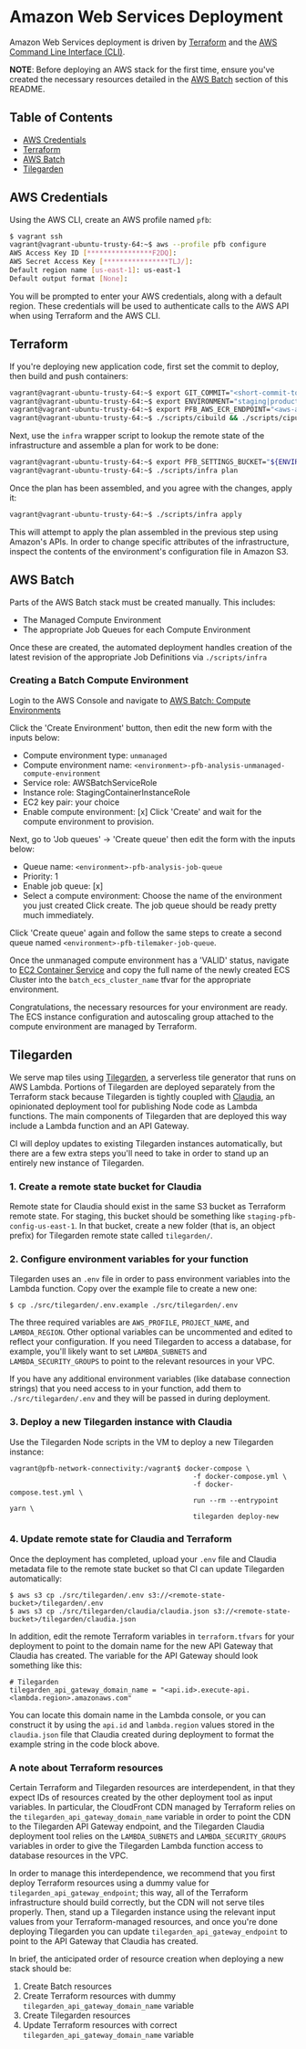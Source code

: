 # Amazon Web Services Deployment

Amazon Web Services deployment is driven by [Terraform](https://terraform.io/) and the [AWS Command Line Interface (CLI)](http://aws.amazon.com/cli/).

**NOTE**: Before deploying an AWS stack for the first time, ensure you've created the necessary resources detailed in the [AWS Batch](#aws-batch) section of this README.

## Table of Contents

* [AWS Credentials](#aws-credentials)
* [Terraform](#terraform)
* [AWS Batch](#aws-batch)
* [Tilegarden](#tilegarden)

## AWS Credentials

Using the AWS CLI, create an AWS profile named `pfb`:

```bash
$ vagrant ssh
vagrant@vagrant-ubuntu-trusty-64:~$ aws --profile pfb configure
AWS Access Key ID [****************F2DQ]:
AWS Secret Access Key [****************TLJ/]:
Default region name [us-east-1]: us-east-1
Default output format [None]:
```

You will be prompted to enter your AWS credentials, along with a default region. These credentials will be used to authenticate calls to the AWS API when using Terraform and the AWS CLI.

## Terraform

If you're deploying new application code, first set the commit to deploy, then build and push containers:
```bash
vagrant@vagrant-ubuntu-trusty-64:~$ export GIT_COMMIT="<short-commit-to-deploy>"
vagrant@vagrant-ubuntu-trusty-64:~$ export ENVIRONMENT="staging|production"
vagrant@vagrant-ubuntu-trusty-64:~$ export PFB_AWS_ECR_ENDPOINT="<aws-account-id>.dkr.ecr.us-east-1.amazonaws.com"
vagrant@vagrant-ubuntu-trusty-64:~$ ./scripts/cibuild && ./scripts/cipublish
```

Next, use the `infra` wrapper script to lookup the remote state of the infrastructure and assemble a plan for work to be done:

```bash
vagrant@vagrant-ubuntu-trusty-64:~$ export PFB_SETTINGS_BUCKET="${ENVIRONMENT}-pfb-config-us-east-1"
vagrant@vagrant-ubuntu-trusty-64:~$ ./scripts/infra plan
```

Once the plan has been assembled, and you agree with the changes, apply it:

```bash
vagrant@vagrant-ubuntu-trusty-64:~$ ./scripts/infra apply
```
This will attempt to apply the plan assembled in the previous step using Amazon's APIs. In order to change specific attributes of the infrastructure, inspect the contents of the environment's configuration file in Amazon S3.

## AWS Batch

Parts of the AWS Batch stack must be created manually. This includes:
- The Managed Compute Environment
- The appropriate Job Queues for each Compute Environment

Once these are created, the automated deployment handles creation of the latest revision of the appropriate Job Definitions via `./scripts/infra`

### Creating a Batch Compute Environment

Login to the AWS Console and navigate to [AWS Batch: Compute Environments](https://console.aws.amazon.com/batch/home?region=us-east-1#/compute-environments)

Click the 'Create Environment' button, then edit the new form with the inputs below:
- Compute environment type: `unmanaged`
- Compute environment name: `<environment>-pfb-analysis-unmanaged-compute-environment`
- Service role: AWSBatchServiceRole
- Instance role: StagingContainerInstanceRole
- EC2 key pair: your choice
- Enable compute environment: [x]
Click 'Create' and wait for the compute environment to provision.

Next, go to 'Job queues' -> 'Create queue' then edit the form with the inputs below:
- Queue name: `<environment>-pfb-analysis-job-queue`
- Priority: 1
- Enable job queue: [x]
- Select a compute environment: Choose the name of the environment you just created
Click create. The job queue should be ready pretty much immediately.

Click 'Create queue' again and follow the same steps to create a second queue named `<environment>-pfb-tilemaker-job-queue`.

Once the unmanaged compute environment has a 'VALID' status, navigate to [EC2 Container Service](https://console.aws.amazon.com/ecs/home?region=us-east-1) and copy the full name of the newly created ECS Cluster into the `batch_ecs_cluster_name` tfvar for the appropriate environment.

Congratulations, the necessary resources for your environment are ready. The ECS instance configuration and autoscaling group attached to the compute environment are managed by Terraform.

## Tilegarden

We serve map tiles using [Tilegarden](https://github.com/azavea/tilegarden), a
serverless tile generator that runs on AWS Lambda. Portions of Tilegarden
are deployed separately from the Terraform stack because Tilegarden
is tightly coupled with [Claudia](https://claudiajs.com/), an opinionated
deployment tool for publishing Node code as Lambda functions. The main
components of Tilegarden that are deployed this way include a Lambda function
and an API Gateway.

CI will deploy updates to existing Tilegarden instances automatically, but there are
a few extra steps you'll need to take in order to stand up an entirely new
instance of Tilegarden.

### 1. Create a remote state bucket for Claudia

Remote state for Claudia should exist in the same S3 bucket as Terraform remote
state. For staging, this bucket should be something like `staging-pfb-config-us-east-1`.
In that bucket, create a new folder (that is, an object prefix) for
Tilegarden remote state called `tilegarden/`.

### 2. Configure environment variables for your function

Tilegarden uses an `.env` file in order to pass environment variables into
the Lambda function. Copy over the example file to create a new one:

```
$ cp ./src/tilegarden/.env.example ./src/tilegarden/.env
```

The three required variables are `AWS_PROFILE`, `PROJECT_NAME`, and
`LAMBDA_REGION`. Other optional variables can be uncommented and edited to
reflect your configuration. If you need Tilegarden to access a database, for
example, you'll likely want to set `LAMBDA_SUBNETS` and `LAMBDA_SECURITY_GROUPS` to point
to the relevant resources in your VPC.

If you have any additional environment variables (like database connection
strings) that you need access to in your function, add them to `./src/tilegarden/.env`
and they will be passed in during deployment.

### 3. Deploy a new Tilegarden instance with Claudia

Use the Tilegarden Node scripts in the VM to deploy a new Tilegarden instance:

```
vagrant@pfb-network-connectivity:/vagrant$ docker-compose \
                                             -f docker-compose.yml \
                                             -f docker-compose.test.yml \
                                             run --rm --entrypoint yarn \
                                             tilegarden deploy-new
```

### 4. Update remote state for Claudia and Terraform

Once the deployment has completed, upload your `.env` file and Claudia metadata
file to the remote state bucket so that CI can update Tilegarden automatically:

```
$ aws s3 cp ./src/tilegarden/.env s3://<remote-state-bucket>/tilegarden/.env
$ aws s3 cp ./src/tilegarden/claudia/claudia.json s3://<remote-state-bucket>/tilegarden/claudia.json
```

In addition, edit the remote Terraform variables in `terraform.tfvars` for your
deployment to point to the domain name for the new API Gateway that Claudia has created.
The variable for the API Gateway should look something like this:

```hcl
# Tilegarden
tilegarden_api_gateway_domain_name = "<api.id>.execute-api.<lambda.region>.amazonaws.com"
```

You can locate this domain name in the Lambda console, or you can construct it
by using the `api.id` and `lambda.region` values stored in the `claudia.json` file
that Claudia created during deployment to format the example string in the
code block above.

### A note about Terraform resources

Certain Terraform and Tilegarden resources are interdependent, in that they expect
IDs of resources created by the other deployment tool as input variables. In particular,
the CloudFront CDN managed by Terraform relies on the `tilegarden_api_gateway_domain_name`
variable in order to point the CDN to the Tilegarden API Gateway endpoint, and the
Tilegarden Claudia deployment tool relies on the `LAMBDA_SUBNETS` and
`LAMBDA_SECURITY_GROUPS` variables in order to give the Tilegarden Lambda
function access to database resources in the VPC.

In order to manage this interdependence, we recommend that you first deploy
Terraform resources using a dummy value for `tilegarden_api_gateway_endpoint`;
this way, all of the Terraform infrastructure should build correctly, but the CDN will
not serve tiles properly. Then, stand up a Tilegarden instance using the relevant
input values from your Terraform-managed resources, and once you're done
deploying Tilegarden you can update `tilegarden_api_gateway_endpoint` to point
to the API Gateway that Claudia has created.

In brief, the anticipated order of resource creation when deploying a new
stack should be:

1. Create Batch resources
2. Create Terraform resources with dummy `tilegarden_api_gateway_domain_name`
   variable
3. Create Tilegarden resources
4. Update Terraform resources with correct `tilegarden_api_gateway_domain_name`
   variable
